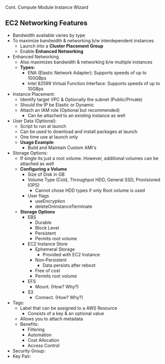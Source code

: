 Cont. Compute Module Instance Wizard

## EC2 Networking Features
- Bandwidth available varies by type
- To maximize bandwidth & networking b/w interdependent instances
	- Launch into a **Cluster Placement Group**
	- Enable **Enhanced Networking**
- Enhanced Networking
	- Also maximizes bandwidth & networking b/w multiple instances
	- **Types:**
		- ENA (Elastic Network Adapter): Supports speeds of up to 100GBps
		- Intel 82599 Virtual Function Interface: Supports speeds of up to 10GBps
- Instance Placement:
	- Identify target VPC & Optionally the subnet (Public/Private)
	- Should the IP be Elastic or Dynamic
	- Attach an IAM role (Optional but recommended)
		- Can be attached to an existing instance as well
- User Data (Optional):
	- Script to run at launch
	- Can be used to download and install packages at launch
	- One time use at launch only
	- **Usage Example**: 
		- Build and Maintain Custom AMI's 
- Storage Options:
	- If single its just a root volume. However, additional volumes can be attached as well
	- **Configuring a Volume**
		- Size of Disk in GB
		- Volume Type (Cold, Throughput HDD, General SSD, Provisioned IOPS)
			- Cannot chose HDD types if only Root volume is used
		- User flags
			- useEncryption
			- deleteOnInstanceTerminate
	- **Storage Options**
		- EBS
			- Durable
			- Block Level
			- Persistent
			- Permits root volume
		- EC2 Instance Store
			- Ephemeral Storage
				- Provided with EC2 Instance
			- Non-Persistent
				- Data persists after reboot
			- Free of cost
			- Permits root volume
		- EFS
			- Mount. (How? Why?)
		- S3
			- Connect. (How? Why?)
- Tags:
	- Label that can be assigned to a AWS Resource
		- Consists of a key & an optional value
	- Allows you to attach metadata
	- Benefits:
		- Filtering
		- Automation
		- Cost Allocation
		- Access Control
- Security Group:
- Key Pair: